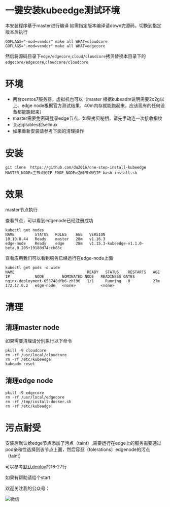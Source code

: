 # 一键安装kubeedge测试环境

本安装程序基于master进行编译
如需指定版本编译请down完源码，切换到指定版本后执行

```
GOFLAGS="-mod=vendor" make all WHAT=cloudcore
GOFLAGS="-mod=vendor" make all WHAT=edgecore
```

然后将源码目录下`edge/edgecore`,`cloud/cloudcore`拷贝替换本目录下的`edgecore/edgecore`,`cloudcore/cloudcore`

# 环境

- 两台centos7服务器，虚拟机也可以（master 根据kubeadm说明需要2c2g以上、edge node根据官方测试结果，40m内存就能跑起来，应该现有的任何设备都能跑起来）
- master需要免密码登录edge节点，如果拷贝秘钥，请先手动连一次接收指纹
- 关闭iptables和selinux
- 如果重新安装请参考下面的清理操作

# 安装

```
git clone  https://github.com/du2016/one-step-install-kubeedge
MASTER_NODE=主节点的IP EDGE_NODE=边缘节点的IP bash install.sh
```

# 效果

master节点执行

查看节点，可以看到edgenode已经注册成功
```
kubectl get nodes
NAME         STATUS   ROLES    AGE   VERSION
10.10.8.44   Ready    master   28m   v1.16.3
edge-node    Ready    edge     28m   v1.15.3-kubeedge-v1.1.0-beta.0.205+19180d74ccb85c
```

查看应用我们可以看到服务已经运行在edge-node上面
```
kubectl get pods -o wide
NAME                                READY   STATUS    RESTARTS   AGE   IP           NODE        NOMINATED NODE   READINESS GATES
nginx-deployment-655748dfb6-zhl96   1/1     Running   0          27m   172.17.0.2   edge-node   <none>           <none>
```

# 清理

## 清理master node

如果需要清理请分别执行以下命令
```
pkill -9 cloudcore
rm -rf /usr/local/cloudcore
rm -rf /etc/kubeedge
kubeadm reset
```

## 清理edge node
```
pkill -9 edgecore
rm -rf /usr/local/edgecore
rm -rf /tmp/install-docker.sh
rm -rf /etc/kubeedge
```


# 污点耐受

安装后默认给edge节点添加了污点（taint）,需要运行在edge上的服务需要通过pod亲和性选择到该节点上面，然后容忍（tolerations）edgenode的污点（taint）

可以参考[默认deploy](./yamls/deploy.yaml)的18-27行


如果有帮助请给个start

欢迎关注我的公众号：

![微信](http://q08i5y6c2.bkt.clouddn.com/qrcode_for_gh_7457c3b1bfab_258.jpg)
